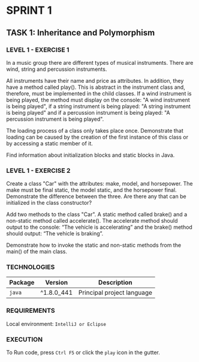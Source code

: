 # SPRINT 1
## TASK 1: Inheritance and Polymorphism

### LEVEL 1 - EXERCISE 1
In a music group there are different types of musical instruments. 
There are wind, string and percussion instruments.

All instruments have their name and price as attributes. 
In addition, they have a method called play(). 
This is abstract in the instrument class and, therefore, must be implemented in the child classes. 
If a wind instrument is being played, the method must display on the console:
"A wind instrument is being played", if a string instrument is being played:
"A string instrument is being played" and if a percussion instrument is being played:
"A percussion instrument is being played".

The loading process of a class only takes place once. 
Demonstrate that loading can be caused by the creation of the first instance of this class or by accessing a static member of it.

Find information about initialization blocks and static blocks in Java.

### LEVEL 1 - EXERCISE 2
Create a class "Car" with the attributes: make, model, and horsepower. 
The make must be final static, the model static, and the horsepower final. 
Demonstrate the difference between the three. Are there any that can be initialized in the class constructor?

Add two methods to the class "Car". A static method called brake() and a non-static method called accelerate(). 
The accelerate method should output to the console: 
“The vehicle is accelerating” and the brake() method should output: “The vehicle is braking”.

Demonstrate how to invoke the static and non-static methods from the main() of the main class.

### TECHNOLOGIES
| Package | Version    | Description                |
|---------|------------|----------------------------|
| `java`  | ^1.8.0_441 | Principal project language |

### REQUIREMENTS
Local environment: `IntelliJ or Eclipse`

### EXECUTION
To Run code, press `Ctrl F5` or click the `play` icon in the gutter.

